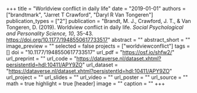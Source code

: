+++
title = "Worldview conflict in daily life"
date = "2019-01-01"
authors = ["brandtmark", "Jarret T Crawford", "Daryl R Van Tongeren"]
publication_types = ["2"]
publication = "Brandt, M. J., Crawford, J. T., & Van Tongeren, D. (2019). Worldview conflict in daily life. *Social Psychological and Personality Science, 10*, 35-43. https://doi.org/10.1177/1948550617733517"
abstract = ""
abstract_short = ""
image_preview = ""
selected = false
projects = ["worldviewconflict"]
tags = []
doi = "10.1177/1948550617733517"
url_pdf = "https://osf.io/shfw2/"
url_preprint = ""
url_code = "https://dataverse.nl/dataset.xhtml?persistentId=hdl:10411/APY9ZO"
url_dataset = "https://dataverse.nl/dataset.xhtml?persistentId=hdl:10411/APY9ZO"
url_project = ""
url_slides = ""
url_video = ""
url_poster = ""
url_source = ""
math = true
highlight = true
[header]
image = ""
caption = ""
+++
